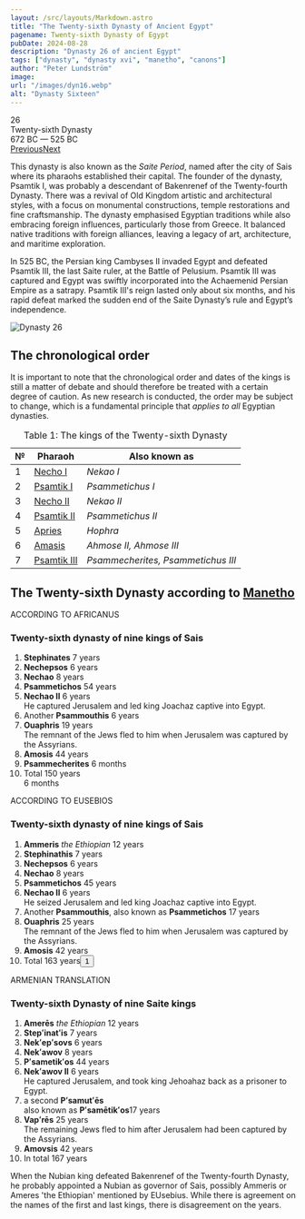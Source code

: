 ```yaml
---
layout: /src/layouts/Markdown.astro
title: "The Twenty-sixth Dynasty of Ancient Egypt"
pagename: Twenty-sixth Dynasty of Egypt
pubDate: 2024-08-28
description: "Dynasty 26 of ancient Egypt"
tags: ["dynasty", "dynasty xvi", "manetho", "canons"]
author: "Peter Lundström"
image:
url: "/images/dyn16.webp"
alt: "Dynasty Sixteen"
---
```


<div class="dynruta float-right ml-4 mb-3 mt-4">
	<div class="flex flex-col justify-center items-center [text-shadow:_0_1px_0_rgb(255_255_255_/_20%)]">
		<div class="text-9xl font-bold [text-shadow:_0_1px_0_rgb(255_255_255_/_40%)]">26</div>
		<div>Twenty-sixth Dynasty</div>
		<div>672 BC &mdash; 525 BC</div>
		<div class="w-full flex justify-between"><a href="/dynasty/25">Previous</a><a href="/dynasty/27">Next</a></div>
	</div>
</div>

<p>
This dynasty is also known as the <em>Saite Period</em>, named after the city of Sais where its pharaohs established their capital. The founder of the dynasty, Psamtik I, was probably a descendant of Bakenrenef of the Twenty-fourth Dynasty. There was a revival of Old Kingdom artistic and architectural styles, with a focus on monumental constructions, temple restorations and fine craftsmanship. The dynasty emphasised Egyptian traditions while also embracing foreign influences, particularly those from Greece. It balanced native traditions with foreign alliances, leaving a legacy of art, architecture, and maritime exploration.</p>
<p>In 525 BC, the Persian king Cambyses II invaded Egypt and defeated Psamtik III, the last Saite ruler, at the Battle of Pelusium. Psamtik III was captured and Egypt was swiftly incorporated into the Achaemenid Persian Empire as a satrapy. Psamtik III's reign lasted only about six months, and his rapid defeat marked the sudden end of the Saite Dynasty’s rule and Egypt’s independence.</p>

<img class="w-full rounded-sm sm:rounded-xl my-10" src="/images/dyn26.webp" alt="Dynasty 26">
<h2>The chronological order</h2>
<p>
It is important to note that the chronological order and dates of the kings is still a matter of debate and should therefore be treated with a certain degree of caution. As new research is conducted, the order may be subject to change, which is a fundamental principle that <i>applies to all</i> Egyptian dynasties.
</p>

<table>
	<caption class="py-2 text-sm">Table 1: The kings of the Twenty-sixth Dynasty</caption>
	<thead>
		<tr>
			<th scope="col" class="w-5 text-center">№</th>
			<th scope="col" class="pl-3">Pharaoh</th>
			<th scope="col" class="pl-3">Also known as</th>
		</tr>
	</thead>
	<tbody>

<tr><td>1</td><td><a href="/pharaohs/Necho-I">Necho I</a></td><td><em>Nekao I</em></td></tr>
<tr><td>2</td><td><a href="/pharaohs/Psamtik-I">Psamtik I</a></td><td><em>Psammetichus I</em></td></tr>
<tr><td>3</td><td><a href="/pharaohs/Necho-II">Necho II</a></td><td><em>Nekao II</em></td></tr>
<tr><td>4</td><td><a href="/pharaohs/Psamtik-II">Psamtik II</a></td><td><em>Psammetichus II</em></td></tr>
<tr><td>5</td><td><a href="/pharaohs/Apries">Apries</a></td><td><em>Hophra</em></td></tr>
<tr><td>6</td><td><a href="/pharaohs/Amasis">Amasis</a></td><td><em>Ahmose II, Ahmose III</em></td></tr>
<tr><td>7</td><td><a href="/pharaohs/Psamtik-III">Psamtik III</a></td><td><em>Psammecherites, Psammetichus III</em></td></tr>
	</tbody>
</table>

<h2 class="mt-10 pb-6 text-wrap">The Twenty-sixth Dynasty according to <a href="/kinglists/manetho">Manetho</a></h2>

</p>
<div class="dynasty">
	<div class="w-full">
		<div class="according">ACCORDING TO AFRICANUS</div>
		<h3>Twenty-sixth dynasty of nine kings of Sais</h3>
		<ol class="farao">
			<li><b>Stephinates</b> <span class="y">7 years</span></li>
			<li><b>Nechepsos</b> <span class="y">6 years</span></li>
			<li><b>Nechao</b> <span class="y">8 years</span></li>
			<li><b>Psammetichos</b> <span class="y">54 years</span></li>
			<li>
				<b>Nechao II</b>
				<span class="y">6 years</span><br />He captured Jerusalem and led king Joachaz captive into Egypt.
			</li>
			<li>Another <b>Psammouthis</b> <span class="y">6 years</span></li>
			<li>
				<b>Ouaphris</b>
				<span class="y">19 years</span><br />The remnant of the Jews fled to him when Jerusalem was captured by the Assyrians.
			</li>
			<li><b>Amosis</b> <span class="y">44 years</span></li>
			<li><b>Psammecherites</b> <span class="y">6 months</span></li>
			<li class="total">Total <span class="y">150 years<br />6 months</span></li>
		</ol>
	</div>
	<div class="w-full">
		<div class="according">ACCORDING TO EUSEBIOS</div>
		<h3>Twenty-sixth dynasty of nine kings of Sais</h3>
		<ol class="farao">
			<li><b>Ammeris</b> <i>the Ethiopian</i> <span class="y">12 years</span></li>
			<li><b>Stephinathis</b> <span class="y">7 years</span></li>
			<li><b>Nechepsos</b> <span class="y">6 years</span></li>
			<li><b>Nechao</b> <span class="y">8 years</span></li>
			<li><b>Psammetichos</b> <span class="y">45 years</span></li>
			<li>
				<b>Nechao II</b>
				<span class="y">6 years</span><br />He seized Jerusalem and led king Joachaz captive into Egypt.
			</li>
			<li>
				Another <b>Psammouthis</b>, also known as <b>Psammetichos</b>
				<span class="y">17 years</span>
			</li>
			<li>
				<b>Ouaphris</b>
				<span class="y">25 years</span><br />The remnant of the Jews fled to him when Jerusalem was captured by the Assyrians.
			</li>
			<li><b>Amosis</b> <span class="y">42 years</span></li>
			<li class="total">Total <span class="y">163 years<button popovertarget="pop01">1</button></span></li>
		</ol>
	</div>
	<div class="w-full">
		<div class="according">ARMENIAN TRANSLATION</div>
		<h3>Twenty-sixth Dynasty of nine Saite kings</h3>
		<ol class="farao">
			<li><b lang="xcl">Amerēs</b> <i>the Ethiopian</i> <span class="y">12 years</span></li>
			<li><b lang="xcl">Stepʻinatʻis</b> <span class="y">7 years</span></li>
			<li><b lang="xcl">Nekʻepʻsovs</b> <span class="y">6 years</span></li>
			<li><b lang="xcl">Nekʻawov</b> <span class="y">8 years</span></li>
			<li><b lang="xcl">Pʻsametikʻos</b> <span class="y">44 years</span></li>
			<li>
				<b lang="xcl">Nekʻawov II</b>
				<span class="y">6 years</span><br />He captured Jerusalem, and took king Jehoahaz back as a prisoner to Egypt.
			</li>
			<li>
				a second <b lang="xcl">Pʻsamutʻēs</b><br />also known as <b lang="xcl">Pʻsamētikʻos</b><span class="y">17 years</span>
			</li>
			<li>
				<b lang="xcl">Vapʻrēs</b>
				<span class="y">25 years</span><br />The remaining Jews fled to him after Jerusalem had been captured by the Assyrians.
			</li>
			<li><b lang="xcl">Amovsis</b> <span class="y">42 years</span></li>
			<li class="total">In total <span class="y">167 years</span></li>
		</ol>
	</div>
</div>

When the Nubian king defeated Bakenrenef of the Twenty-fourth Dynasty, he probably appointed a Nubian as governor of Sais, possibly Ammeris or Ameres 'the Ethiopian' mentioned by EUsebius. While there is agreement on the names of the first and last kings, there is disagreement on the years.

</p>

<div id="pop01" popover><p>1</p> The sum of the individual items is 168 years.</div>
